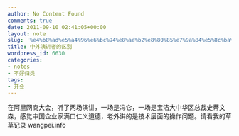 ```yaml
---
author: No Content Found
comments: true
date: 2011-09-10 02:41:05+00:00
layout: note
slug: '%e4%b8%ad%e5%a4%96%e6%bc%94%e8%ae%b2%e8%80%85%e7%9a%84%e5%8c%ba%e5%88%ab'
title: 中外演讲者的区别
wordpress_id: 6630
categories:
- notes
- 不好归类
tags:
- 开会
---
```


在阿里网商大会，听了两场演讲，一场是冯仑，一场是宝洁大中华区总裁史蒂文森，感觉中国企业家满口仁义道德，老外讲的是技术层面的操作问题。请看我的草草记录 wangpei.info
